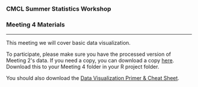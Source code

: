 
### CMCL Summer Statistics Workshop

### Meeting 4 Materials

------------------------------------------------------------------------

This meeting we will cover basic data visualization.

To participate, please make sure you have the processed version of Meeting 2's data. If you need a copy, you can download a copy [here](https://github.com/dconroybeam/SummerStats2025/blob/main/Meeting%203/Meeting%202%20Data%20PROCESSED.csv).
Download this to your Meeting 4 folder in your R project folder.

You should also download the [Data Visualization Primer & Cheat Sheet](https://github.com/dconroybeam/SummerStats2025/blob/main/Meeting%204/Data-Visualization-Primer.pdf).
